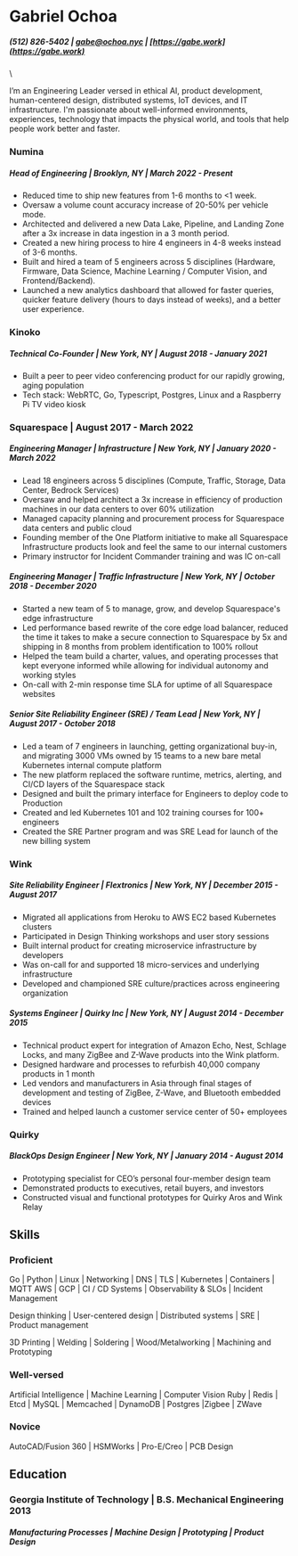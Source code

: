 # Gabriel Ochoa
##### (512) 826-5402 |  [gabe@ochoa.nyc](mailto:gabe@ochoa.nyc) | [https://gabe.work](https://gabe.work)

\

I’m an Engineering Leader versed in ethical AI, product development, human-centered design, distributed systems, IoT devices, and IT infrastructure. I'm passionate about well-informed environments, experiences, technology that impacts the physical world, and tools that help people work better and faster.

### Numina 
##### Head of Engineering | Brooklyn, NY | March 2022 - Present
- Reduced time to ship new features from 1-6 months to <1 week.
- Oversaw a volume count accuracy increase of 20-50% per vehicle mode.
- Architected and delivered a new Data Lake, Pipeline, and Landing Zone after a 3x increase in data ingestion in a 3 month period.
- Created a new hiring process to hire 4 engineers in 4-8 weeks instead of 3-6 months.
- Built and hired a team of 5 engineers across 5 disciplines (Hardware, Firmware, Data Science, Machine Learning / Computer Vision, and Frontend/Backend).
- Launched a new analytics dashboard that allowed for faster queries, quicker feature delivery (hours to days instead of weeks), and a better user experience.

### Kinoko
##### Technical Co-Founder | New York, NY | August 2018 - January 2021
- Built a peer to peer video conferencing product for our rapidly growing, aging population 
- Tech stack: WebRTC, Go, Typescript, Postgres, Linux and a Raspberry Pi TV video kiosk

### Squarespace | August 2017 - March 2022
##### Engineering Manager | Infrastructure | New York, NY | January 2020 - March 2022 
- Lead 18 engineers across 5 disciplines (Compute, Traffic, Storage, Data Center, Bedrock Services)
- Oversaw and helped architect a 3x increase in efficiency of production machines in our data centers to over 60% utilization
- Managed capacity planning and procurement process for Squarespace data centers and public cloud
- Founding member of the One Platform initiative to make all Squarespace Infrastructure
products look and feel the same to our internal customers
- Primary instructor for Incident Commander training and was IC on-call

##### Engineering Manager | Traffic Infrastructure | New York, NY | October 2018 - December 2020
- Started a new team of 5 to manage, grow, and develop Squarespace's edge infrastructure
- Led performance based rewrite of the core edge load balancer, reduced the time it takes to make a secure connection to Squarespace by 5x and shipping in 8 months from problem identification to 100% rollout
- Helped the team build a charter, values, and operating processes that kept everyone informed while allowing for individual autonomy and working styles
- On-call with 2-min response time SLA for uptime of all Squarespace websites

##### Senior Site Reliability Engineer (SRE) / Team Lead | New York, NY | August 2017 - October 2018 
- Led a team of 7 engineers in launching, getting organizational buy-in, and migrating 
  3000 VMs owned by 15 teams to a new bare metal Kubernetes internal compute platform
- The new platform replaced the software runtime, metrics, alerting, and CI/CD layers of the Squarespace stack
- Designed and built the primary interface for Engineers to deploy code to Production
- Created and led Kubernetes 101 and 102 training courses for 100+ engineers
- Created the SRE Partner program and was SRE Lead for launch of the new billing system

### Wink
##### Site Reliability Engineer | Flextronics | New York, NY | December 2015 - August 2017 
- Migrated all applications from Heroku to AWS EC2 based Kubernetes clusters
- Participated in Design Thinking workshops and user story sessions
- Built internal product for creating microservice infrastructure by developers
- Was on-call for and supported 18 micro-services and underlying infrastructure
- Developed and championed SRE culture/practices across engineering organization

##### Systems Engineer | Quirky Inc | New York, NY | August 2014 - December 2015 
- Technical product expert for integration of Amazon Echo, Nest, Schlage Locks, and many 
  ZigBee and Z-Wave products into the Wink platform.  
- Designed hardware and processes to refurbish 40,000 company products in 1 month
- Led vendors and manufacturers in Asia through final stages of development and testing of ZigBee, Z-Wave, and Bluetooth embedded devices
- Trained and helped launch a customer service center of 50+ employees

### Quirky 
##### BlackOps Design Engineer | New York, NY | January 2014 - August 2014 
- Prototyping specialist for CEO’s personal four-member design team
- Demonstrated products to executives, retail buyers, and investors
- Constructed visual and functional prototypes for Quirky Aros and Wink Relay

## Skills

### Proficient

Go | Python | Linux | Networking | DNS | TLS | Kubernetes | Containers | MQTT
AWS | GCP | CI / CD Systems | Observability & SLOs | Incident Management 

Design thinking | User-centered design | Distributed systems | SRE | Product management

3D Printing | Welding | Soldering | Wood/Metalworking | Machining and Prototyping 

### Well-versed

Artificial Intelligence | Machine Learning | Computer Vision 
Ruby | Redis | Etcd | MySQL | Memcached | DynamoDB | Postgres |Zigbee | ZWave 

### Novice

AutoCAD/Fusion 360 | HSMWorks | Pro-E/Creo | PCB Design

## Education

### Georgia Institute of Technology | B.S. Mechanical Engineering 2013 
##### Manufacturing Processes | Machine Design | Prototyping | Product Design